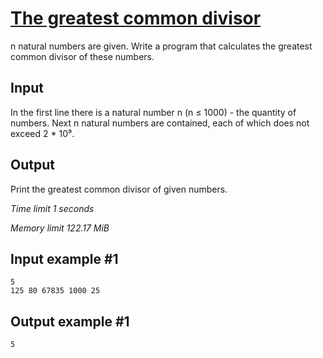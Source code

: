 # [The greatest common divisor](https://www.e-olymp.com/en/contests/8860/problems/76520)

n natural numbers are given. Write a program that calculates the greatest common divisor of these numbers.

## Input

In the first line there is a natural number n (n ≤ 1000) - the quantity of numbers. Next n natural numbers are contained, each of which does not exceed 2 * 10⁹.

## Output

Print the greatest common divisor of given numbers.


*Time limit 1 seconds*

*Memory limit 122.17 MiB*

## Input example #1

```
5
125 80 67835 1000 25
```

## Output example #1

```
5
```
